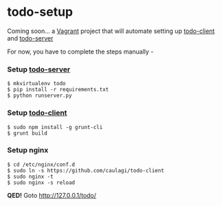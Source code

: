 # todo-setup

Coming soon... a [Vagrant](http://www.vagrantup.com/) project
that will automate setting up [todo-client](https://github.com/caulagi/todo-client)
and [todo-server](https://github.com/caulagi/todo-server)

For now, you have to complete the steps manually -

### Setup [todo-server](https://github.com/caulagi/todo-server)

```
$ mkvirtualenv todo
$ pip install -r requirements.txt
$ python runserver.py
```

### Setup [todo-client](https://github.com/caulagi/todo-client)

```
$ sudo npm install -g grunt-cli
$ grunt build
```

### Setup nginx

```
$ cd /etc/nginx/conf.d
$ sudo ln -s https://github.com/caulagi/todo-client
$ sudo nginx -t
$ sudo nginx -s reload
```

**QED!**  Goto http://127.0.0.1/todo/
